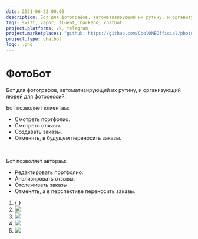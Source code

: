 ```yaml
---
date: 2021-06-22 00:00
description: Бот для фотографов, автоматизирующий их рутину, и организующий людей для фотосессий. Бот позволил автоматизировать создание заявок, оповещение персонала, сбор отзывов и обновление портфолио.
tags: swift, vapor, fluent, backend, chatbot
project.platforms: vk, telegram
project.marketplaces: "github: https://github.com/CoolONEOfficial/photobot", "telegram: https://t.me/tsareva_bot", "vk: https://vk.com/tsar.stasy"
project.type: chatbot
logo: .png
---
```

# ФотоБот

Бот для фотографов, автоматизирующий их рутину, и организующий людей для фотосессий. 

Бот позволяет клиентам: 
- Смотреть портфолио.
- Смотреть отзывы.
- Создавать заказы.
- Отменять, в будущем переносить заказы.

<br />

Бот позволяет авторам: 
- Редактировать портфолио.
- Анализировать отзывы.
- Отслеживать заказы.
- Отменять, а в перспективе переносить заказы.

1. { }
2. ![ ](/img/projects/photobot/1.png)
3. ![ ](/img/projects/photobot/2.png)
4. ![ ](/img/projects/photobot/3.png)
5. ![ ](/img/projects/photobot/4.png)


